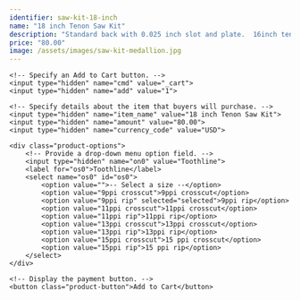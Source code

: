 ```yaml
---
identifier: saw-kit-18-inch
name: "18 inch Tenon Saw Kit"
description: "Standard back with 0.025 inch slot and plate.  16inch tenon saws have a 4.5 inch depth of cut.  Choice of 9ppi, 11ppi, 13ppi, or 15ppi toothline.  Choice of rip cut or crosscut."
price: "80.00"
image: /assets/images/saw-kit-medallion.jpg
---
```

<form target="paypal" action="https://www.paypal.com/cgi-bin/webscr" method="post">
    <!-- Identify your business so that you can collect the payments. -->
    <input type="hidden" name="business" value="ian@sierranvtool.com">

    <!-- Specify an Add to Cart button. -->
    <input type="hidden" name="cmd" value="_cart">
    <input type="hidden" name="add" value="1">

    <!-- Specify details about the item that buyers will purchase. -->
    <input type="hidden" name="item_name" value="18 inch Tenon Saw Kit">
    <input type="hidden" name="amount" value="80.00">
    <input type="hidden" name="currency_code" value="USD">

    <div class="product-options">
        <!-- Provide a drop-down menu option field. -->
        <input type="hidden" name="on0" value="Toothline">
        <label for="os0">Toothline</label>
        <select name="os0" id="os0">
            <option value="">-- Select a size --</option>
            <option value="9ppi crosscut">9ppi crosscut</option>
            <option value="9ppi rip" selected="selected">9ppi rip</option>
            <option value="11ppi crosscut">11ppi crosscut</option>
            <option value="11ppi rip">11ppi rip</option>
            <option value="13ppi crosscut">13ppi crosscut</option>
            <option value="13ppi rip">13ppi rip</option>
            <option value="15ppi crosscut">15 ppi crosscut</option>
            <option value="15ppi rip">15 ppi rip</option>
        </select>
    </div>

    <!-- Display the payment button. -->
    <button class="product-button">Add to Cart</button>
</form>
